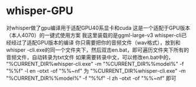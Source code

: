 # whisper-GPU
对whisper做了gpu编译用于适配GPU40系显卡和cuda
这是一个适配于GPU版本（本人4070）的一键式使用方案
我这里装载的是ggml-large-v3
whisper-cli已经经过了适配GPU版本的编译
你只需要把你的音频文件（wav格式），放到和whisper -cli.exe的同一个文件夹下，然后双击en.bat，即可遍历文件夹下所有的音频文件，自动转录为txt文件
如果需要转录中文，可以修改en.bat中的，
 "%CURRENT_DIR%whisper-cli.exe" -m "%CURRENT_DIR%%model%" -f "%%f" -l en -otxt -of "%%~nf"
为 "%CURRENT_DIR%whisper-cli.exe" -m "%CURRENT_DIR%%model%" -f "%%f" -l zh -otxt -of "%%~nf"
即可
